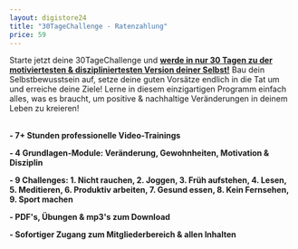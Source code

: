 ```yaml
---
layout: digistore24
title: "30TageChallenge - Ratenzahlung"
price: 59
---
```

<div>Starte jetzt deine 30TageChallenge und <span style="text-decoration:underline;"><strong>werde in nur 30 Tagen zu der motiviertesten &amp; diszipliniertesten Version deiner Selbst!</strong></span> Bau dein Selbstbewusstsein auf, setze deine guten Vors&#xE4;tze endlich in die Tat um und erreiche deine Ziele! Lerne in diesem einzigartigen Programm einfach alles, was es braucht, um positive &amp; nachhaltige Ver&#xE4;nderungen in deinem Leben zu kreieren!</div>
<div>&#xA0;</div>
<p><strong>- 7+ Stunden professionelle&#xA0;Video-Trainings</strong></p>
<p><strong>-&#xA0;4 Grundlagen-Module: Ver&#xE4;nderung, Gewohnheiten, Motivation &amp; Disziplin</strong></p>
<p><strong><strong><strong>- 9 Challenges: 1. Nicht rauchen, 2. Joggen, 3. Fr&#xFC;h aufstehen, 4. Lesen, 5. Meditieren, 6. Produktiv arbeiten, 7. Gesund essen, 8. Kein Fernsehen, 9. Sport machen</strong></strong></strong></p>
<p><strong>- PDF&apos;s, &#xDC;bungen &amp; mp3&apos;s zum Download</strong></p>
<p><strong>- Sofortiger Zugang zum Mitgliederbereich &amp; allen Inhalten</strong></p>